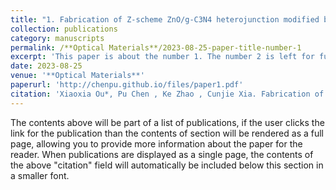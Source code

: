 ```yaml
---
title: "1. Fabrication of Z-scheme ZnO/g-C3N4 heterojunction modified by silver nanoparticles for photocatalytic removal of Norfloxacin and Rhodamine B"
collection: publications
category: manuscripts
permalink: /**Optical Materials**/2023-08-25-paper-title-number-1
excerpt: 'This paper is about the number 1. The number 2 is left for future work.'
date: 2023-08-25
venue: '**Optical Materials**'
paperurl: 'http://chenpu.github.io/files/paper1.pdf'
citation: 'Xiaoxia Ou*, Pu Chen , Ke Zhao , Cunjie Xia. Fabrication of Z-scheme ZnO/g-C3N4 heterojunction modified by silver nanoparticles for photocatalytic removal of Norfloxacin and Rhodamine B. <i>Optical Materials</i>. 2023;144:114305.'
---
```

The contents above will be part of a list of publications, if the user clicks the link for the publication than the contents of section will be rendered as a full page, allowing you to provide more information about the paper for the reader. When publications are displayed as a single page, the contents of the above "citation" field will automatically be included below this section in a smaller font.
